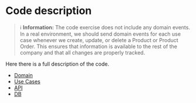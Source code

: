 # Code description

> ℹ️ **Information:** The code exercise does not include any domain events. In a real environment, we should send domain events for each use case whenever we create, update, or delete a Product or Product Order. This ensures that information is available to the rest of the company and that all changes are properly tracked.


Here there is a full description of the code.

* [Domain](code_description/domain.md)
* [Use Cases](code_description/use_cases.md)
* [API](code_description/api.md)
* [DB](code_description/db.md)

